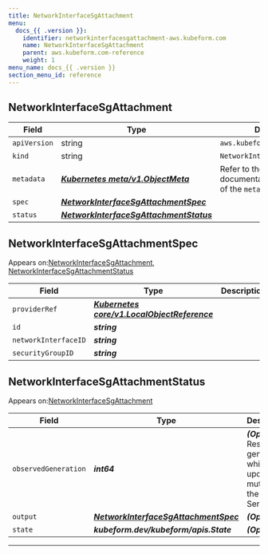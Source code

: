 ```yaml
---
title: NetworkInterfaceSgAttachment
menu:
  docs_{{ .version }}:
    identifier: networkinterfacesgattachment-aws.kubeform.com
    name: NetworkInterfaceSgAttachment
    parent: aws.kubeform.com-reference
    weight: 1
menu_name: docs_{{ .version }}
section_menu_id: reference
---
```


## NetworkInterfaceSgAttachment
| Field | Type | Description |
| ------ | ----- | ----------- |
| `apiVersion` | string | `aws.kubeform.com/v1alpha1` |
|    `kind` | string | `NetworkInterfaceSgAttachment` |
| `metadata` | ***[Kubernetes meta/v1.ObjectMeta](https://kubernetes.io/docs/reference/generated/kubernetes-api/v1.13/#objectmeta-v1-meta)***|Refer to the Kubernetes API documentation for the fields of the `metadata` field.|
| `spec` | ***[NetworkInterfaceSgAttachmentSpec](#networkinterfacesgattachmentspec)***||
| `status` | ***[NetworkInterfaceSgAttachmentStatus](#networkinterfacesgattachmentstatus)***||
## NetworkInterfaceSgAttachmentSpec

Appears on:[NetworkInterfaceSgAttachment](#networkinterfacesgattachment), [NetworkInterfaceSgAttachmentStatus](#networkinterfacesgattachmentstatus)

| Field | Type | Description |
| ------ | ----- | ----------- |
| `providerRef` | ***[Kubernetes core/v1.LocalObjectReference](https://kubernetes.io/docs/reference/generated/kubernetes-api/v1.13/#localobjectreference-v1-core)***||
| `id` | ***string***||
| `networkInterfaceID` | ***string***||
| `securityGroupID` | ***string***||
## NetworkInterfaceSgAttachmentStatus

Appears on:[NetworkInterfaceSgAttachment](#networkinterfacesgattachment)

| Field | Type | Description |
| ------ | ----- | ----------- |
| `observedGeneration` | ***int64***| ***(Optional)*** Resource generation, which is updated on mutation by the API Server.|
| `output` | ***[NetworkInterfaceSgAttachmentSpec](#networkinterfacesgattachmentspec)***| ***(Optional)*** |
| `state` | ***kubeform.dev/kubeform/apis.State***| ***(Optional)*** |
---
